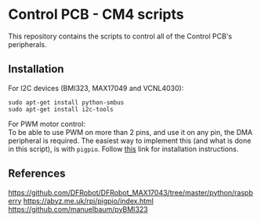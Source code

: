 # Control PCB - CM4 scripts
This repository contains the scripts to control all of the Control PCB's peripherals.

## Installation
For I2C devices (BMI323, MAX17049 and VCNL4030):
```
sudo apt-get install python-smbus 
sudo apt-get install i2c-tools
```

For PWM motor control:\
To be able to use PWM on more than 2 pins, and use it on any pin, the DMA peripheral is required. The easiest way to implement this (and what is done in this script), is with `pigpio`. Follow [this](https://abyz.me.uk/rpi/pigpio/download.html) link for installation instructions.




## References
https://github.com/DFRobot/DFRobot_MAX17043/tree/master/python/raspberry
https://abyz.me.uk/rpi/pigpio/index.html
https://github.com/manuelbaum/pyBMI323